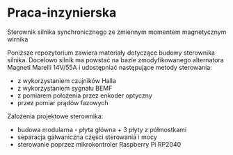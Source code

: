 # Praca-inzynierska
Sterownik silnika synchronicznego ze zmiennym momentem magnetycznym wirnika

Poniższe repozytorium zawiera materiały dotyczące budowy sterownika silnika. Docelowo silnik ma powstać na bazie zmodyfikowanego alternatora Magneti Marelli 14V/55A i udostępniać następujące metody sterowania:
- z wykorzystaniem czujników Halla
- z wykorzystaniem sygnału BEMF
- z pomiarem położenia przez enkoder optyczny
- przez pomiar prądów fazowych

Założenia projektowe sterownika:
- budowa modularna - płyta główna + 3 płyty z półmostkami
- separacja galwaniczna części sterowania i mocy
- sterowanie poprzez mikrokontroler Raspberry Pi RP2040
